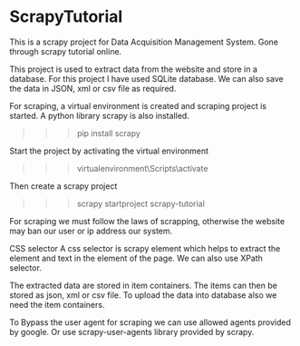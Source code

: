 # ScrapyTutorial

This is a scrapy project for Data Acquisition Management System. Gone through scrapy tutorial online.

This project is used to extract data from the website and store in a database. For this project I have used SQLite database. We can also save the data in JSON, xml or csv file as required.

For scraping, a virtual environment is created and scraping project is started. A python library scrapy is also installed. 
>>>pip install scrapy

Start the project by activating the virtual environment
>>>virtualenvironment\Scripts\activate

Then create a scrapy project
>>>scrapy startproject scrapy-tutorial

For scraping we must follow the laws of scrapping, otherwise the website may ban our user or ip address our system. 

CSS selector
A css selector is scrapy element which helps to extract the element and text in the element of the page. We can also use XPath selector. 

The extracted data are stored in item containers. The items can then be stored as json, xml or csv file. 
To upload the data into database also we need the item containers.

To Bypass the user agent for scraping we can use allowed agents provided by google. Or use scrapy-user-agents library provided by scrapy.